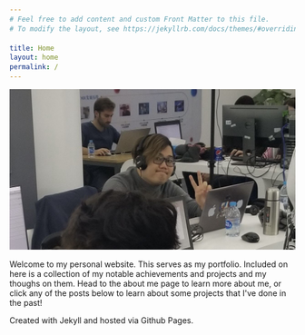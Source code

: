 ```yaml
---
# Feel free to add content and custom Front Matter to this file.
# To modify the layout, see https://jekyllrb.com/docs/themes/#overriding-theme-defaults

title: Home
layout: home
permalink: /
---
```

![](/_assets/images/HackathonWorkingShanghai.jpg)

Welcome to my personal website. This serves as my portfolio. Included on here is a collection of my notable achievements and projects and my thoughs on them. Head to the about me page to learn more about me, or click any of the posts below to learn about some projects that I've done in the past!

Created with Jekyll and hosted via Github Pages.
